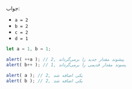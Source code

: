 
جواب:

- `a = 2`
- `b = 2`
- `c = 2`
- `d = 1`

```js run no-beautify
let a = 1, b = 1;

alert( ++a ); // 2, پیشوند مقدار جدید را برمی‌گرداند
alert( b++ ); // 1, پسوند مقدار قدیمی را برمی‌گرداند

alert( a ); // 2, یکی اضافه شد
alert( b ); // 2, یکی اضافه شد
```

